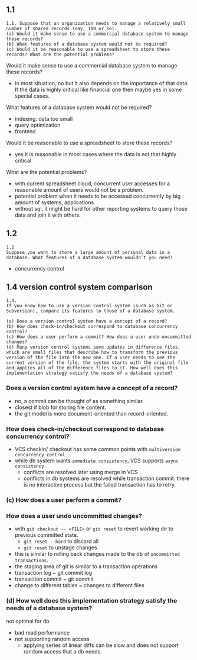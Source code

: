 
## 1.1
```
1.1. Suppose that an organization needs to manage a relatively small number of shared records (say, 100 or so).
(a) Would it make sense to use a commercial database system to manage these records?
(b) What features of a database system would not be required?
(c) Would it be reasonable to use a spreadsheet to store these records? What are the potential problems?
```

Would it make sense to use a commercial database system to manage these records?
- in most situation, no but it also depends on the importance of that data. If the data is highly critical like financial one then maybe yes in some special cases.

What features of a database system would not be required?
- indexing: data too small
- query optimization
- frontend

Would it be reasonable to use a spreadsheet to store these records? 
- yes it is reasonable in most cases where the data is not that highly critical

What are the potential problems?
- with current spreadsheet cloud, concurrent user accesses for a reasonable amount of users would not be a problem.
- potential problem when it needs to be accessed concurrently by big amount of systems, applications.
- without sql, it might be hard for other reporting systems to query those data and join it with others.

## 1.2
```
1.2
Suppose you want to store a large amount of personal data in a database. What features of a database system wouldn’t you need?
```
- concurrency control

## 1.4 version control system comparison
```
1.4.
If you know how to use a version control system (such as Git or Subversion), compare its features to those of a database system.

(a) Does a version control system have a concept of a record?
(b) How does check-in/checkout correspond to database concurrency control?
(c) How does a user perform a commit? How does a user undo uncommitted
changes?
(d) Many version control systems save updates in difference files, which are small files that describe how to transform the previous version of the file into the new one. If a user needs to see the current version of the file, the system starts with the original file and applies all of the difference files to it. How well does this implementation strategy satisfy the needs of a database system?
```

### Does a version control system have a concept of a record?
- no, a commit can be thought of as something similar.
- closest if blob for storing file content.
- the git model is more document-oriented than record-oriented.

### How does check-in/checkout correspond to database concurrency control?
- VCS checkin/ checkout has some common points with `multiversion concurrency control`
- while db system wants `immediate consistency`, VCS supports `async consistency`
  - conflicts are resolved later using merge in VCS
  - conflicts in db systems are resolved while transaction commit. there is no interactive process but the failed transaction has to retry.

### (c) How does a user perform a commit? 


### How does a user undo uncommitted changes?
- with `git checkout -- <FILE>` or `git reset` to revert working dir to previous committed state.
  - `git reset --hard` to discard all
  - `git reset` to unstage changes
- this is similar to rolling back changes made to the db of `uncommitted transactions`.
- the staging area of git is similar to a transaction operations
- transaction log ~ git commit log
- transaction commit ~ git commit
- change to different tables ~ changes to different files

### (d) How well does this implementation strategy satisfy the needs of a database system?

not optimal for db
- bad read performance
- not supporting random access
  - applying series of linear diffs can be slow and does not support random access that a db needs.
